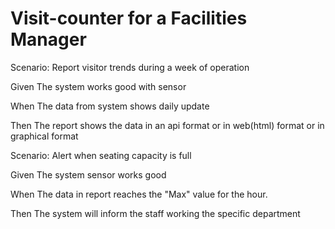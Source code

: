 # Visit-counter for a Facilities Manager

Scenario: Report visitor trends during a week of operation

  Given The system works good with sensor
  
  When The data from system shows daily update
  
  Then The report shows the data in an api format
  or in web(html) format or in graphical format

Scenario: Alert when seating capacity is full

  Given The system sensor works good
  
  When The data in report reaches the "Max" value
  for the hour.
  
  Then The system will inform the staff working the
  specific department
